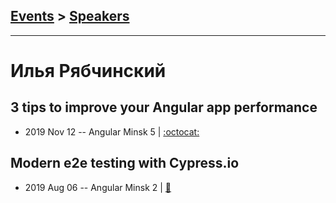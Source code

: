 ## [Events](../README.md) > [Speakers](../speakers.md)
---

# Илья Рябчинский

## 3 tips to improve your Angular app performance
- 2019 Nov 12 -- Angular Minsk 5   | [:octocat:](https://github.com/eon-com/TypeScript-Snippets) 
## Modern e2e testing with Cypress.io
- 2019 Aug 06 -- Angular Minsk 2  | [:notebook:](https://ilyaryabchinski.github.io/cypress-talk/)  

